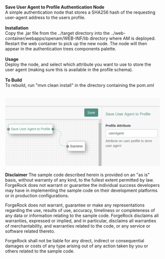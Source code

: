 <b>Save User Agent to Profile Authentication Node</b>
<br/>
A simple authentication node that stores a SHA256 hash of the requesting user-agent address to the users profile.
<br/>
<br/>
<b>Installation</b>
<br/>
Copy the .jar file from the ../target directory into the ../web-container/webapps/openam/WEB-INF/lib directory where AM is deployed.  Restart the web container to pick up the new node.  The node will then appear in the authentication trees components palette.
<br/>
<br/>
<b>Usage</b>
<br/>
Deploy the node, and select which attribute you want to use to store the user agent (making sure this is available in the profile schema).
<br>
<br/>
<b>To Build</b>
<br/>
To rebuild, run "mvn clean install" in the directory containing the pom.xml
<br/>
<br/>
<br/>
![ScreenShot](./save-ua-to-profile.png)
<br/>
<br/>
<b>Disclaimer</b>
The sample code described herein is provided on an "as is" basis, without warranty of any kind, to the fullest extent permitted by law. ForgeRock does not warrant or guarantee the individual success developers may have in implementing the sample code on their development platforms or in production configurations.

ForgeRock does not warrant, guarantee or make any representations regarding the use, results of use, accuracy, timeliness or completeness of any data or information relating to the sample code. ForgeRock disclaims all warranties, expressed or implied, and in particular, disclaims all warranties of merchantability, and warranties related to the code, or any service or software related thereto.

ForgeRock shall not be liable for any direct, indirect or consequential damages or costs of any type arising out of any action taken by you or others related to the sample code.